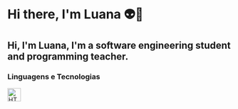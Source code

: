 # Hi there, I'm Luana 👽👾

## Hi, I'm Luana, I'm a software engineering student and **programming teacher**.

### Linguagens e Tecnologias
<p>
    <img 
        align="left"
        alt="HTML"
        title="HTML"
        width="30px"
        style="padding-right: 10px;"
        src="https://cdn.jsdelivr.net/gh/devicons/devicon@latest/icons/html5/html5-original.svg" 
    />
</p>
